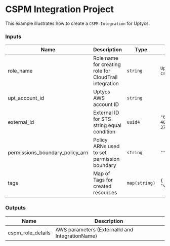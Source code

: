 # CSPM Integration Project

This example illustrates how to create a `CSPM-Integration` for Uptycs.

<!-- BEGINNING OF PRE-COMMIT-TERRAFORM DOCS HOOK -->

### Inputs

| Name | Description  | Type | Default| Required |
| ---| --- | --- | --- | --- |
| role_name | Role name for creating role for CloudTrail integration | `string` | `UptycsIntegration-cspm` | Optional |
| upt_account_id | Uptycs AWS account ID | `string` |  | Yes |
| external_id | External ID for STS string equal condition | `uuid4` | `"6bf64888-6e43-4003-9f1b-37181efcf3c2"` | Optional |
| permissions_boundary_policy_arn | Policy ARNs used to set permission boundary | `string` | `""` | Optional |
| tags| Map of Tags for created resources| `map(string)` | `{ "testtag" : "value" }`| Optional |

### Outputs

| Name | Description |
| ---| --- |
| cspm_role_details | AWS parameters (ExternalId and IntegrationName) |

<!-- END OF PRE-COMMIT-TERRAFORM DOCS HOOK -->
